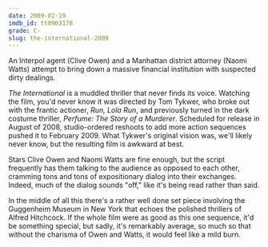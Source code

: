 ```yaml
---
date: 2009-02-19
imdb_id: tt0963178
grade: C-
slug: the-international-2009
---
```


An Interpol agent (Clive Owen) and a Manhattan district attorney (Naomi Watts) attempt to bring down a massive financial institution with suspected dirty dealings.

_The International_ is a muddled thriller that never finds its voice. Watching the film, you'd never know it was directed by Tom Tykwer, who broke out with the frantic actioner, <span data-imdb-id="tt0130827">_Run, Lola Run_</span>, and previously turned in the dark costume thriller, <span data-imdb-id="tt0396171">_Perfume: The Story of a Murderer_</span>. Scheduled for release in August of 2008, studio-ordered reshoots to add more action sequences pushed it to February 2009. What Tykwer's original vision was, we'll likely never know, but the resulting film is awkward at best.

Stars Clive Owen and Naomi Watts are fine enough, but the script frequently has them talking to the audience as opposed to each other, cramming tons and tons of expositionary dialog into their exchanges. Indeed, much of the dialog sounds "off," like it's being read rather than said.

In the middle of all this there's a rather well done set piece involving the Guggenheim Museum in New York that echoes the polished thrillers of Alfred Hitchcock. If the whole film were as good as this one sequence, it'd be something special, but sadly, it's remarkably average, so much so that without the charisma of Owen and Watts, it would feel like a mild burn.
